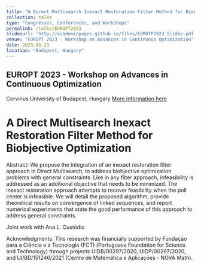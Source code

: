 ```yaml
---
title: "A Direct Multisearch Inexact Restoration Filter Method for Biobjective Optimization"
collection: talks
type: "Congresses, Conferences, and Workshops"
permalink: /talks/EUROPT2023
slidesurl: 'http://academicpages.github.io/files/EUROTP2023_Slides.pdf'
venue: "EUROPT 2023 - Workshop on Advances in Continuous Optimization"
date: 2023-06-23
location: "Budapest, Hungary"
---
```


## EUROPT 2023 - Workshop on Advances in Continuous Optimization
Corvinus University of Budapest, Hungary
[More information here](http://www.europt.hu/)

A Direct Multisearch Inexact Restoration Filter Method for Biobjective Optimization
=====
Abstract: We propose the integration of an inexact restoration filter approach in Direct Multisearch, to address biobjective optimization problems with general constraints. Like in any filter approach, infeasibility is addressed as an additional objective that needs to be minimized. The inexact restoration approach attempts to recover feasibility when the poll center is infeasible. We will detail the proposed algorithm, provide theoretical results on convergence of linked sequences, and report numerical experiments that state the good performance of this approach to address general constraints.

Joint work with Ana L. Custódio

Acknowledgments: This research was financially supported by Fundação para a Ciência e a Tecnologia (FCT) (Portuguese Foundation for Science and Technology) through projects UIDB/00297/2020, UIDP/00297/2020, and UI/BD/151246/2021 (Centro de Matemática e Aplicações - NOVA Math).